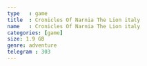 ```yaml
---
type   : game
title  : Cronicles Of Narnia The Lion italy
name   : Cronicles Of Narnia The Lion italy
categories: [game]
size: 1.9 GB
genre: adventure
telegram : 303
---
```


